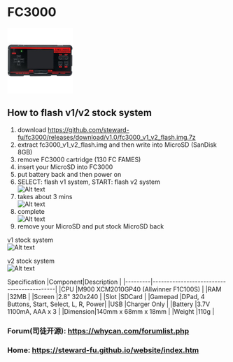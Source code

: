 # FC3000
![Alt text](imgs/main.jpg)

## How to flash v1/v2 stock system
1. download https://github.com/steward-fu/fc3000/releases/download/v1.0/fc3000_v1_v2_flash.img.7z
2. extract fc3000_v1_v2_flash.img and then write into MicroSD (SanDisk 8GB)
3. remove FC3000 cartridge (130 FC FAMES)
4. insert your MicroSD into FC3000
5. put battery back and then power on
6. SELECT: flash v1 system, START: flash v2 system  
![Alt text](https://steward-fu.github.io/website/handheld/fc3000/v1v2_flash/4.jpg)
7. takes about 3 mins  
![Alt text](https://steward-fu.github.io/website/handheld/fc3000/v1v2_flash/6.jpg)
8. complete  
![Alt text](https://steward-fu.github.io/website/handheld/fc3000/v1v2_flash/8.jpg)
9. remove your MicroSD and put stock MicroSD back  
  
v1 stock system  
![Alt text](https://steward-fu.github.io/website/handheld/fc3000/v1v2_flash/10.jpg)
  
v2 stock system  
![Alt text](https://steward-fu.github.io/website/handheld/fc3000/v1v2_flash/11.jpg)
  
Specification
|Component|Description                                |
|---------|-------------------------------------------|
|CPU      |M900 XCM2010GP40 (Allwinner F1C100S)       |
|RAM      |32MB                                       |
|Screen   |2.8" 320x240                               |
|Slot     |SDCard                                     |
|Gamepad  |DPad, 4 Buttons, Start, Select, L, R, Power|
|USB      |Charger Only                               |
|Battery  |3.7V 1100mA, AAA x 3                       |
|Dimension|140mm x 68mm x 18mm                        |
|Weight   |110g                                       |
  
### Forum(司徒开源): https://whycan.com/forumlist.php
### Home: https://steward-fu.github.io/website/index.htm
